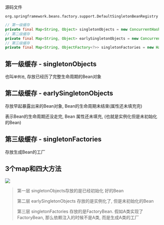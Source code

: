 源码文件

`org.springframework.beans.factory.support.DefaultSingletonBeanRegistry`



```java
// 第一级缓存	
private final Map<String, Object> singletonObjects = new ConcurrentHashMap<>(256);
// 第二级缓存
private final Map<String, Object> earlySingletonObjects = new ConcurrentHashMap<>(16);
// 第三级缓存
private final Map<String, ObjectFactory<?>> singletonFactories = new HashMap<>(16);
```

## 第一级缓存 - singletonObjects

也叫`单例池`, 存放已经历了完整生命周期的Bean对象



## 第二级缓存 - earlySingletonObjects

存放早起暴露出来的Bean对象, Bean的生命周期未结束(属性还未填充完)

表示Bean的生命周期还没走完, Bean 属性还未填充, (也就是实例化但是未初始化的Bean)

## 第三级缓存 - singletonFactories

存放生成Bean的工厂



## 3个map和四大方法

![](https://youpaiyun.zongqilive.cn/image/20201125194516.png)

>第一层 singletonObjects存放的是已经初始化 好的Bean
>
>第二层 earlySingletonObjects 存放的是实例化了, 但是未初始化的Bean
>
>第三层 singletonFactories 存放的是FactoryBean. 假如A类实现了FactoryBean, 那么依赖注入的时候不是A类, 而是生成A类的工厂
>
>

































